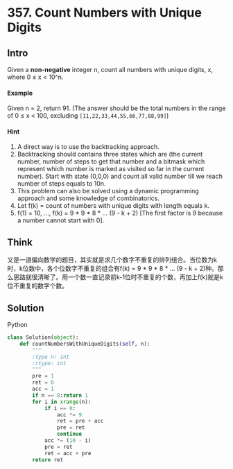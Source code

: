 # 357. Count Numbers with Unique Digits

## Intro

Given a **non-negative** integer n, count all numbers with unique digits, x, where 0 ≤ x < 10^n.

#### Example

Given n = 2, return 91. (The answer should be the total numbers in the range of 0 ≤ x < 100, excluding `[11,22,33,44,55,66,77,88,99]`)

#### Hint

1. A direct way is to use the backtracking approach.
2. Backtracking should contains three states which are (the current number, number of steps to get that number and a bitmask which represent which number is marked as visited so far in the current number). Start with state (0,0,0) and count all valid number till we reach number of steps equals to 10n.
3. This problem can also be solved using a dynamic programming approach and some knowledge of combinatorics.
4. Let f(k) = count of numbers with unique digits with length equals k.
5. f(1) = 10, ..., f(k) = 9 * 9 * 8 * ... (9 - k + 2) [The first factor is 9 because a number cannot start with 0].

## Think

又是一道偏向数学的题目，其实就是求几个数字不重复的排列组合。当位数为k时，k位数中，各个位数字不重复的组合有f(k) = 9 * 9 * 8 * ... (9 - k + 2)种。那么思路就很清晰了。用一个数一直记录前k-1位时不重复的个数，再加上f(k)就是k位不重复的数字个数。

## Solution

Python
 
```python
class Solution(object):
    def countNumbersWithUniqueDigits(self, n):
        """
        :type n: int
        :rtype: int
        """
        pre = 1
        ret = 0
        acc = 1
        if n == 0:return 1
        for i in xrange(n):
            if i == 0:
                acc *= 9
                ret = pre + acc
                pre = ret
                continue
            acc *= (10 - i)
            pre = ret
            ret = acc + pre
        return ret
```